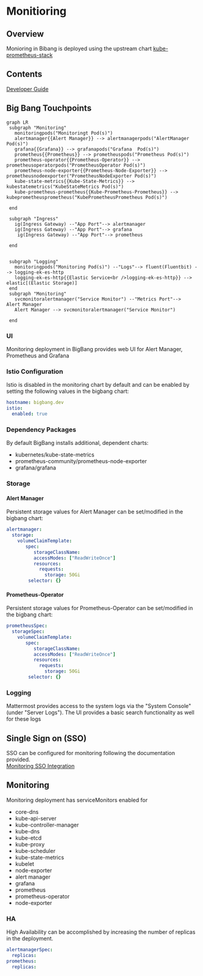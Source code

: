 # Monitioring

## Overview
Monioring in Bibang is deployed using the upstream chart  [kube-prometheus-stack](https://github.com/prometheus-community/helm-charts/charts/kube-prometheus-stack)

## Contents

[Developer Guide](docs/developer-guide.md)

## Big Bang Touchpoints

 ```mermaid
graph LR
  subgraph "Monitoring"
    monitoringpods("Monitoringt Pod(s)")
    alertmanager{{Alert Manager}} --> alertmanagerpods("AlertManager Pod(s)")
    grafana{{Grafana}} --> grafanapods("Grafana  Pod(s)")
    prometheus{{Prometheus}} --> prometheuspods("Prometheus Pod(s)")
    prometheus-operator{{Prometheus-Operator}} --> prometheusoperatorpods("PrometheusOperator Pod(s)")
    prometheus-node-exporter{{Prometheus-Node-Exporter}} --> prometheusnodeexporter("PrometheusNodeExporter Pod(s)")
    kube-state-metrics{{Kube-State-Metrics}} --> kubestatemetrics("KubeStateMetrics Pod(s)")
    kube-prometheus-prometheus{{Kube-Prometheus-Prometheus}} --> kubeprometheusprometheus("KubePrometheusPrometheus Pod(s)")

  end      

  subgraph "Ingress"
    ig(Ingress Gateway) --"App Port"--> alertmanager
    ig(Ingress Gateway) --"App Port"--> grafana
     ig(Ingress Gateway) --"App Port"--> prometheus
     
  end


  subgraph "Logging"
    monitoringpods("Monitoring Pod(s)") --"Logs"--> fluent(Fluentbit) --> logging-ek-es-http
    logging-ek-es-http{{Elastic Service<br />logging-ek-es-http}} --> elastic[(Elastic Storage)]
  end
  subgraph "Monitoring"
    svcmonitoralertmanager("Service Monitor") --"Metrics Port"-->  Alert Manager
    Alert Manager --> svcmonitoralertmanager("Service Monitor")
    
  end
```   
### UI

Monitoring deployment in BigBang provides web UI for Alert Manager, Prometheus and Grafana

### Istio Configuration

Istio is disabled in the monitoring
 chart by default and can be enabled by setting the following values in the bigbang chart:

```yaml
hostname: bigbang.dev
istio:
  enabled: true
```

### Dependency Packages

By default BigBang  installs additional, dependent charts:
* kubernetes/kube-state-metrics
* prometheus-community/prometheus-node-exporter
* grafana/grafana

### Storage
#### Alert Manager
Persistent storage values for Alert Manager can be set/modified  in the bigbang chart:

```yaml
alertmanager:
  storage:
    volumeClaimTemplate:
       spec:
          storageClassName: 
          accessModes: ["ReadWriteOnce"]
          resources:
            requests:
              storage: 50Gi
        selector: {}
```

#### Prometheus-Operator
Persistent storage values for Prometheus-Operator can be set/modified  in the bigbang chart:

```yaml
prometheusSpec:
  storageSpec:
    volumeClaimTemplate:
       spec:
          storageClassName: 
          accessModes: ["ReadWriteOnce"]
          resources:
            requests:
              storage: 50Gi
        selector: {}
```

### Logging

Mattermost provides access to the system logs via the "System Console" (under "Server Logs"). The UI provides a basic search functionality as well for these logs

## Single Sign on (SSO)

SSO can be configured for monitoring  following the documentation provided. \
[Monitoring SSO Integration](https://repo1.dso.mil/platform-one/big-bang/apps/core/monitoring/-/blob/main/docs/KEYCLOAK.md)

## Monitoring
Monitoring deployment has serviceMonitors enabled for
* core-dns
* kube-api-server
* kube-controller-manager
* kube-dns
* kube-etcd
* kube-proxy
* kube-scheduler
* kube-state-metrics
*  kubelet
* node-exporter
* alert manager
* grafana
* prometheus
* prometheus-operator
* node-exporter

### HA

High Availability can be accomplished by increasing the number of replicas in the deployment.

```yaml
alertmanagerSpec:
  replicas:
prometheus:
  replicas:
```








